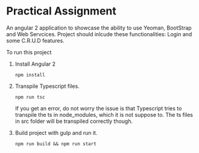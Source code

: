 # Practical Assignment

An angular 2 application to showcase the ability to use Yeoman, BootStrap and Web Servcices. Project should inlcude these functionalities: Login and some C.R.U.D features.

To run this project
1. Install Angular 2
    ```
    npm install
    ```
2. Transpile Typescript files.

    ```
    npm run tsc
    ```
    If you get an error, do not worry the issue is that Typescript tries to transpile the ts in node_modules, which it is not suppose to. The ts files in src folder will be transpiled correctly though.

3. Build project with gulp and run it.

    ```
    npm run build && npm run start
    ```